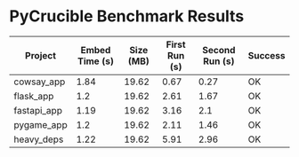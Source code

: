 # PyCrucible Benchmark Results

| Project | Embed Time (s) | Size (MB) | First Run (s) | Second Run (s) | Success |
|----------|----------------|-----------|---------------|----------------|----------|
| cowsay_app | 1.84 | 19.62 | 0.67 | 0.27 | OK |
| flask_app | 1.2 | 19.62 | 2.61 | 1.67 | OK |
| fastapi_app | 1.19 | 19.62 | 3.16 | 2.1 | OK |
| pygame_app | 1.2 | 19.62 | 2.11 | 1.46 | OK |
| heavy_deps | 1.22 | 19.62 | 5.91 | 2.96 | OK |